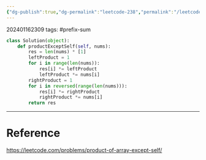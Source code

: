 ```yaml
---
{"dg-publish":true,"dg-permalink":"leetcode-238","permalink":"/leetcode-238/"}
---
```


202401162309
tags: #prefix-sum

```python
class Solution(object):
	def productExceptSelf(self, nums):
		res = len(nums) * [1]
		leftProduct = 1
		for i in range(len(nums)):
			res[i] *= leftProduct
			leftProduct *= nums[i]
		rightProduct = 1
		for i in reversed(range(len(nums))):
			res[i] *= rightProduct
			rightProduct *= nums[i]
		return res
```

---
# Reference

https://leetcode.com/problems/product-of-array-except-self/